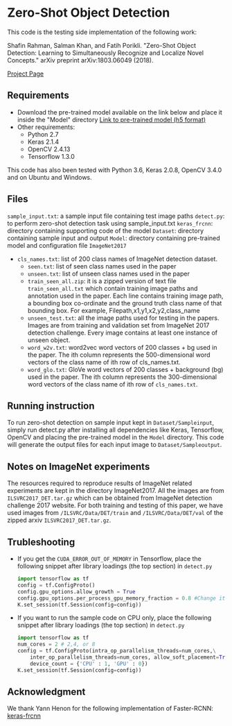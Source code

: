 # Zero-Shot Object Detection

This code is the testing side implementation of the following work:

Shafin Rahman, Salman Khan, and Fatih Porikli. 
"Zero-Shot Object Detection: Learning to Simultaneously Recognize and Localize Novel Concepts." 
arXiv preprint arXiv:1803.06049 (2018).

[Project Page](https://salman-h-khan.github.io/ProjectPages/ZSD_Arxiv18.html)


## Requirements
* Download the pre-trained model available on the link below and place it inside the "Model" directory
[Link to pre-trained model (h5 format)](https://www.dropbox.com/s/v6ueoa1g19bddao/model_frcnn.hdf5?dl=0) 
* Other requirements:
	- Python 2.7 
	- Keras 2.1.4
	- OpenCV 2.4.13
	- Tensorflow 1.3.0

This code has also been tested with Python 3.6, Keras 2.0.8, OpenCV 3.4.0 and on Ubuntu and Windows.


## Files
`sample_input.txt`: a sample input file containing test image paths
`detect.py`: to perform zero-shot detection task using sample_input.txt
`keras_frcnn`: directory containing supporting code of the model
`Dataset`: directory containing sample input and output
`Model`: directory containing pre-trained model and configuration file
`ImageNet2017`
  - `cls_names.txt`: list of 200 class names of ImageNet detection dataset.
	- `seen.txt`: list of seen class names used in the paper
	- `unseen.txt`: list of unseen class names used in the paper
	- `train_seen_all.zip`: it is a zipped version of text file `train_seen_all.txt` which contain training image paths and annotation used in the paper. Each line contains training image path, a bounding box co-ordinate and the ground truth class name of that bounding box.
		For example, Filepath,x1,y1,x2,y2,class_name
	- `unseen_test.txt`: all the image paths used for testing in the papers. Images are from training and validation set from ImageNet 2017 detection challenge. Every image contains at least one instance of unseen object.
	- `word_w2v.txt`: word2vec word vectors of 200 classes + bg used in the paper. The ith column represents the 500-dimensional word vectors of the class name of ith row of cls_names.txt.
	- `word_glo.txt`: GloVe word vectors of 200 classes + background (bg) used in the paper. The ith column represents the 300-dimensional word vectors of the class name of ith row of `cls_names.txt`.
	

## Running instruction
To run zero-shot detection on sample input kept in `Dataset/Sampleinput`, simply run detect.py after installing all dependencies like Keras, Tensorflow, OpenCV and placing the pre-trained model in the `Model` directory. This code will generate the output files for each input image to `Dataset/Sampleoutput`.

## Notes on ImageNet experiments
The resources required to reproduce results of ImageNet related experiments are kept in the directory ImageNet2017. All the images are from `ILSVRC2017_DET.tar.gz` which can be obtained from ImageNet detection challenge 2017 website. For both training and testing of this paper, we have used images from `/ILSVRC/Data/DET/train` and `/ILSVRC/Data/DET/val` of the zipped arxiv `ILSVRC2017_DET.tar.gz`.


## Trubleshooting
* If you get the `CUDA_ERROR_OUT_OF_MEMORY` in Tensorflow, place the following snippet after library loadings (the top section) in `detect.py`
	```python
	import tensorflow as tf 
	config = tf.ConfigProto()
	config.gpu_options.allow_growth = True
	config.gpu_options.per_process_gpu_memory_fraction = 0.8 #Change it to suit your GPU load
	K.set_session(tf.Session(config=config)) 
	```
	
* If you want to run the sample code on CPU only, place the following snippet after library loadings (the top section) in `detect.py`
	```python
	import tensorflow as tf 
	num_cores = 2 # 2,4, or 8
	config = tf.ConfigProto(intra_op_parallelism_threads=num_cores,\
        inter_op_parallelism_threads=num_cores, allow_soft_placement=True,\
        device_count = {'CPU' : 1, 'GPU' : 0})
	K.set_session(tf.Session(config=config))
	```

## Acknowledgment
We thank Yann Henon for the following implementation of Faster-RCNN: [keras-frcnn](https://github.com/yhenon/keras-frcnn)
